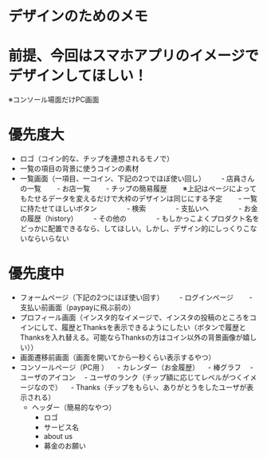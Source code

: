 # デザインのためのメモ
# 前提、今回はスマホアプリのイメージでデザインしてほしい！
※コンソール場面だけPC画面

# 優先度大
- ロゴ（コイン的な、チップを連想されるモノで）
- 一覧の項目の背景に使うコインの素材
- 一覧画面（一項目、一コイン、下記の2つでほぼ使い回し）
　　- 店員さんの一覧
　　- お店一覧
　　- チップの簡易履歴
　　※上記はページによってもたせるデータを変えるだけで大枠のデザインは同じにする予定
　　- 一覧に持たせてほしいボタン
　　　　- 検索
　　　　- 支払いへ
　　　　- お金の履歴（history）
　　- その他の
　　　　- もしかっこよくプロダクト名をどっかに配置できるなら、してほしい。しかし、デザイン的にしっくりこないならいらない

# 優先度中
- フォームページ（下記の2つにほぼ使い回す）
　　- ログインページ
　　- 支払い前画面（paypayに飛ぶ前の）
- プロフィール画面（インスタ的なイメージで、インスタの投稿のところをコインにして、履歴とThanksを表示できるようにしたい（ボタンで履歴とThanksを入れ替える。可能ならThanksの方はコイン以外の背景画像が嬉しい））
- 画面遷移前画面（画面を開いてから一秒くらい表示するやつ）
- コンソールページ（PC用 ）
　- カレンダー（お金履歴）
　- 棒グラフ
　- ユーザのアイコン
　- ユーザのランク（チップ額に応じてレベルがつくイメージなので）
　- Thanks（チップをもらい、ありがとうをしたユーザが表示される）
  - ヘッダー（簡易的なやつ）
    - ロゴ
    - サービス名
    - about us
    - 募金のお願い

